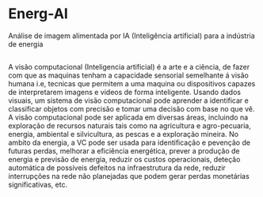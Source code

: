 # Energ-AI
 Análise de imagem alimentada por IA (Inteligência artificial) para  a indústria de energia
##
A visão computacional (Inteligencia artificial) é a arte e a ciência, de fazer com que as maquinas tenham a capacidade sensorial semelhante á visão humana i.e, tecnicas que permitem a uma maquina ou dispositivos capazes de interpretarem imagens e videos de forma inteligente. Usando dados visuais, um sistema de visão computacional pode aprender a identificar e classificar objetos com precisão e tomar uma decisão com base no que vê.
A visão computacional pode ser aplicada em diversas áreas, incluindo na exploração de recursos naturais tais como na agricultura e agro-pecuaria, energia, ambiental e silvicultura, as pescas e a exploração mineira.
No ambito da energia, a  VC pode ser usada para identificação e pevenção de futuras perdas, melhorar a eficiência energética, prever a produção de energia e previsão de energia, reduzir os custos operacionais, deteção automática de possíveis defeitos na infraestrutura da rede, reduzir interrupções na rede não planejadas que podem gerar perdas monetárias significativas, etc. 
